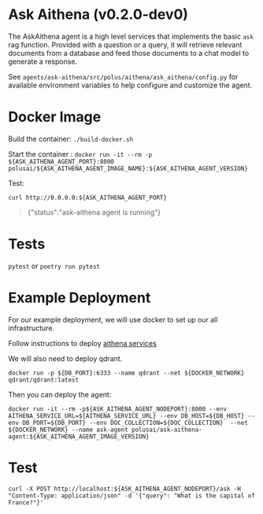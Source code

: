 # Ask Aithena (v0.2.0-dev0)

The AskAithena agent is a high level services that implements the basic `ask` rag function.
Provided with a question or a query, it will retrieve relevant documents from a database
and feed those documents to a chat model to generate a response.

See `agents/ask-aithena/src/polus/aithena/ask_aithena/config.py` for available environment variables to help configure and customize the agent.

# Docker Image

Build the container:
`./build-docker.sh`

Start the container :
`docker run -it --rm -p ${ASK_AITHENA_AGENT_PORT}:8000 polusai/${ASK_AITHENA_AGENT_IMAGE_NAME}:${ASK_AITHENA_AGENT_VERSION}`

Test:

`curl http://0.0.0.0:${ASK_AITHENA_AGENT_PORT}`

> {"status":"ask-aithena agent is running"}

# Tests

`pytest` or `poetry run pytest`


# Example Deployment

For our example deployment, we will use docker to set up our all infrastructure.

Follow instructions to deploy [aithena services](../../services/aithena-services/README.md#example-deployment)

We will also need to deploy qdrant.

`docker run -p ${DB_PORT}:6333 --name qdrant --net ${DOCKER_NETWORK} qdrant/qdrant:latest`

Then you can deploy the agent:

```shell
docker run -it --rm -p${ASK_AITHENA_AGENT_NODEPORT}:8000 --env AITHENA_SERVICE_URL=${AITHENA_SERVICE_URL} --env DB_HOST=${DB_HOST} --env DB_PORT=${DB_PORT} --env DOC_COLLECTION=${DOC_COLLECTION}  --net ${DOCKER_NETWORK} --name ask-agent polusai/ask-aithena-agent:${ASK_AITHENA_AGENT_IMAGE_VERSION}
```

# Test

```shell
curl -X POST http://localhost:${ASK_AITHENA_AGENT_NODEPORT}/ask -H "Content-Type: application/json" -d '{"query": "What is the capital of France?"}'
```


